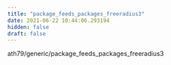 ```yaml
---
title: "package_feeds_packages_freeradius3"
date: 2021-06-22 10:44:06.293194
hidden: false
draft: false
---
```


ath79/generic/package_feeds_packages_freeradius3

